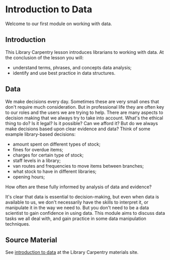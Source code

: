 Introduction to Data
====================

Welcome to our first module on working with data.

Introduction
------------

This Library Carpentry lesson introduces librarians to working with data. At the conclusion of the lesson you will:

- understand terms, phrases, and concepts data analysis;
- identify and use best practice in data structures.

Data
----

We make decisions every day.  Sometimes these are very small ones that don't require much consideration.  But in professional life they are often key to our roles and the users we are trying to help.  There are many aspects to decision making that we always try to take into account.  What's the ethical thing to do? Is it legal? Is it possible?  Can we afford it?  But do we always make decisions based upon clear evidence and data?  Think of some example library-based decisions:

- amount spent on different types of stock;
- fines for overdue items;
- charges for certain type of stock;
- staff levels in a library;
- van routes and frequencies to move items between branches;
- what stock to have in different libraries;
- opening hours;

How often are these fully informed by analysis of data and evidence?

It's clear that data is essential to decision-making, but even when data is available to us, we don't necessarily have the skills to interpret it, or manipulate it in the way we need to.  But you don't need to be a data scientist to gain confidence in using data.  This module aims to discuss data tasks we all deal with, and gain practice in some data manipulation techniques.

Source Material
---------------

See [introduction to data](https://data-lessons.github.io/library-data-intro/01-introduction/) at the Library Carpentry materials site.